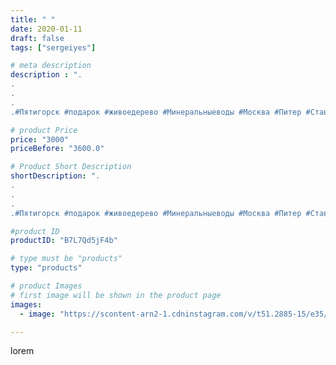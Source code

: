 ```yaml
---
title: " "
date: 2020-01-11
draft: false
tags: ["sergeiyes"]

# meta description
description : ".
.
.
.
.#Пятигорск #подарок #живоедерево #Минеральныеводы #Москва #Питер #Ставрополь #Сочи #Симферополь #Севастополь #УФО #Анапа #Краснодар #Екатеринбург #Челя"

# product Price
price: "3000"
priceBefore: "3600.0"

# Product Short Description
shortDescription: ".
.
.
.
.#Пятигорск #подарок #живоедерево #Минеральныеводы #Москва #Питер #Ставрополь #Сочи #Симферополь #Севастополь #УФО #Анапа #Краснодар #Екатеринбург #Челябинск #Ессентуки #Железноводск #Кисловодск #Ростовнадону #gruppazahvata #крым #sergeystar  #Волгоград"

#product ID
productID: "B7L7Qd5jF4b"

# type must be "products"
type: "products"

# product Images
# first image will be shown in the product page
images:
  - image: "https://scontent-arn2-1.cdninstagram.com/v/t51.2885-15/e35/80775382_2893089247409392_7939433253111986789_n.jpg?tp=1&_nc_ht=scontent-arn2-1.cdninstagram.com&_nc_cat=104&_nc_ohc=PnFKJoL9p4MAX9vfcJq&ccb=7-4&oh=0ecdf6d2b7f625b397042c99b94a5f76&oe=60860CAA&_nc_sid=86f79a&ig_cache_key=MjIxOTEyNzg1Nzc2OTg5NzQ5OQ%3D%3D.2-ccb7-4"

---
```

lorem
